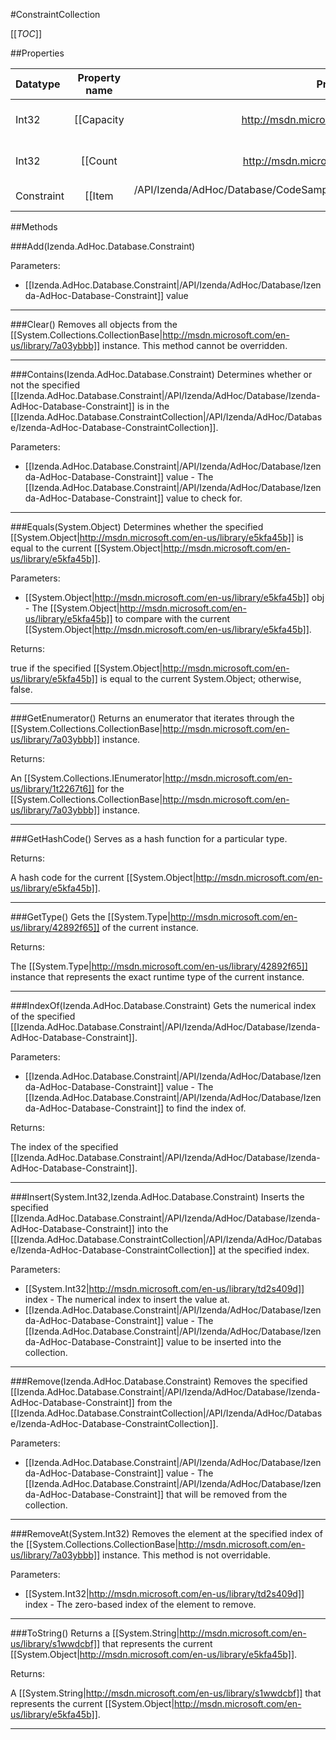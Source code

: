 #ConstraintCollection

[[_TOC_]]

##Properties

|Datatype|Property name|Property description|Default Value|
|:-------|:----------:|:-----------------:|:-----------:|
|Int32|[[Capacity|http://msdn.microsoft.com/en-us/library/29z9bdyd]]|Gets or sets the number of elements that the [[System.Collections.CollectionBase|http://msdn.microsoft.com/en-us/library/7a03ybbb]] can contain.|0|
|Int32|[[Count|http://msdn.microsoft.com/en-us/library/8beysaaa]]|Gets the number of elements contained in the [[System.Collections.CollectionBase|http://msdn.microsoft.com/en-us/library/7a03ybbb]] instance. This property cannot be overridden.|0|
|Constraint|[[Item|/API/Izenda/AdHoc/Database/CodeSamples/Izenda_AdHoc_Database_ConstraintCollection_Item_-_System_Int32_-_]]|Gets the [[Izenda.AdHoc.Database.Column|/API/Izenda/AdHoc/Database/Izenda-AdHoc-Database-Column]] at the specified index  of the [[Izenda.AdHoc.Database.ColumnCollection|/API/Izenda/AdHoc/Database/Izenda-AdHoc-Database-ColumnCollection]] instance.|null|


##Methods

###Add(Izenda.AdHoc.Database.Constraint)


Parameters: 

* [[Izenda.AdHoc.Database.Constraint|/API/Izenda/AdHoc/Database/Izenda-AdHoc-Database-Constraint]] value 






---


###Clear()
Removes all objects from the [[System.Collections.CollectionBase|http://msdn.microsoft.com/en-us/library/7a03ybbb]] instance. This method cannot be overridden.






---


###Contains(Izenda.AdHoc.Database.Constraint)
Determines whether or not the specified [[Izenda.AdHoc.Database.Constraint|/API/Izenda/AdHoc/Database/Izenda-AdHoc-Database-Constraint]] is in the [[Izenda.AdHoc.Database.ConstraintCollection|/API/Izenda/AdHoc/Database/Izenda-AdHoc-Database-ConstraintCollection]].

Parameters: 

* [[Izenda.AdHoc.Database.Constraint|/API/Izenda/AdHoc/Database/Izenda-AdHoc-Database-Constraint]] value  - The [[Izenda.AdHoc.Database.Constraint|/API/Izenda/AdHoc/Database/Izenda-AdHoc-Database-Constraint]] value to check for.






---


###Equals(System.Object)
Determines whether the specified [[System.Object|http://msdn.microsoft.com/en-us/library/e5kfa45b]] is equal to the current [[System.Object|http://msdn.microsoft.com/en-us/library/e5kfa45b]].

Parameters: 

* [[System.Object|http://msdn.microsoft.com/en-us/library/e5kfa45b]] obj  - The [[System.Object|http://msdn.microsoft.com/en-us/library/e5kfa45b]] to compare with the current [[System.Object|http://msdn.microsoft.com/en-us/library/e5kfa45b]].





Returns:

true if the specified [[System.Object|http://msdn.microsoft.com/en-us/library/e5kfa45b]] is equal to the current System.Object; otherwise, false.


---


###GetEnumerator()
Returns an enumerator that iterates through the [[System.Collections.CollectionBase|http://msdn.microsoft.com/en-us/library/7a03ybbb]] instance.





Returns:

An [[System.Collections.IEnumerator|http://msdn.microsoft.com/en-us/library/1t2267t6]] for the [[System.Collections.CollectionBase|http://msdn.microsoft.com/en-us/library/7a03ybbb]] instance.


---


###GetHashCode()
 Serves as a hash function for a particular type.  





Returns:

A hash code for the current [[System.Object|http://msdn.microsoft.com/en-us/library/e5kfa45b]].


---


###GetType()
Gets the [[System.Type|http://msdn.microsoft.com/en-us/library/42892f65]] of the current instance.





Returns:

The [[System.Type|http://msdn.microsoft.com/en-us/library/42892f65]] instance that represents the exact runtime type of the current instance.


---


###IndexOf(Izenda.AdHoc.Database.Constraint)
Gets the numerical index of the specified [[Izenda.AdHoc.Database.Constraint|/API/Izenda/AdHoc/Database/Izenda-AdHoc-Database-Constraint]].

Parameters: 

* [[Izenda.AdHoc.Database.Constraint|/API/Izenda/AdHoc/Database/Izenda-AdHoc-Database-Constraint]] value  - The [[Izenda.AdHoc.Database.Constraint|/API/Izenda/AdHoc/Database/Izenda-AdHoc-Database-Constraint]] to find the index of.





Returns:

The index of the specified [[Izenda.AdHoc.Database.Constraint|/API/Izenda/AdHoc/Database/Izenda-AdHoc-Database-Constraint]].


---


###Insert(System.Int32,Izenda.AdHoc.Database.Constraint)
Inserts the specified [[Izenda.AdHoc.Database.Constraint|/API/Izenda/AdHoc/Database/Izenda-AdHoc-Database-Constraint]] into the [[Izenda.AdHoc.Database.ConstraintCollection|/API/Izenda/AdHoc/Database/Izenda-AdHoc-Database-ConstraintCollection]] at the specified index.

Parameters: 

* [[System.Int32|http://msdn.microsoft.com/en-us/library/td2s409d]] index  - The numerical index to insert the value at.
* [[Izenda.AdHoc.Database.Constraint|/API/Izenda/AdHoc/Database/Izenda-AdHoc-Database-Constraint]] value  - The [[Izenda.AdHoc.Database.Constraint|/API/Izenda/AdHoc/Database/Izenda-AdHoc-Database-Constraint]] value to be inserted into the collection.






---


###Remove(Izenda.AdHoc.Database.Constraint)
Removes the specified [[Izenda.AdHoc.Database.Constraint|/API/Izenda/AdHoc/Database/Izenda-AdHoc-Database-Constraint]] from the [[Izenda.AdHoc.Database.ConstraintCollection|/API/Izenda/AdHoc/Database/Izenda-AdHoc-Database-ConstraintCollection]].

Parameters: 

* [[Izenda.AdHoc.Database.Constraint|/API/Izenda/AdHoc/Database/Izenda-AdHoc-Database-Constraint]] value  - The [[Izenda.AdHoc.Database.Constraint|/API/Izenda/AdHoc/Database/Izenda-AdHoc-Database-Constraint]] that will be removed from the collection.






---


###RemoveAt(System.Int32)
Removes the element at the specified index of the [[System.Collections.CollectionBase|http://msdn.microsoft.com/en-us/library/7a03ybbb]] instance. This method is not overridable.

Parameters: 

* [[System.Int32|http://msdn.microsoft.com/en-us/library/td2s409d]] index  -  The zero-based index of the element to remove. 






---


###ToString()
Returns a [[System.String|http://msdn.microsoft.com/en-us/library/s1wwdcbf]] that represents the current [[System.Object|http://msdn.microsoft.com/en-us/library/e5kfa45b]].





Returns:

A [[System.String|http://msdn.microsoft.com/en-us/library/s1wwdcbf]] that represents the current [[System.Object|http://msdn.microsoft.com/en-us/library/e5kfa45b]].


---


